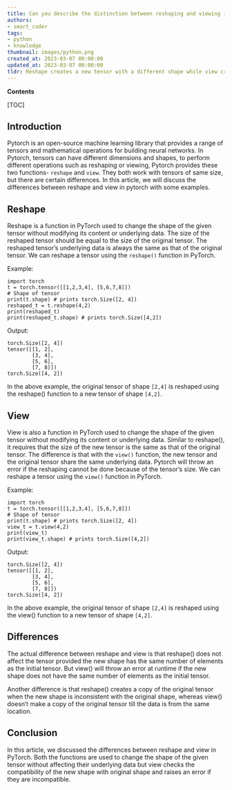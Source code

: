 ```yaml
---
title: Can you describe the distinction between reshaping and viewing in pytorch?
authors:
- smart_coder
tags:
- python
- knowledge
thumbnail: images/python.png
created_at: 2023-03-07 00:00:00
updated_at: 2023-03-07 00:00:00
tldr: Reshape creates a new tensor with a different shape while view creates a view of the original tensor with a different shape.
---
```


**Contents**

[TOC]

Introduction
------------
Pytorch is an open-source machine learning library that provides a range of tensors and mathematical operations for building neural networks. In Pytorch, tensors can have different dimensions and shapes, to perform different operations such as reshaping or viewing, Pytorch provides these two functions- `reshape` and `view`. They both work with tensors of same size, but there are certain differences. In this article, we will discuss the differences between reshape and view in pytorch with some examples.

Reshape
-------
Reshape is a function in PyTorch used to change the shape of the given tensor without modifying its content or underlying data. The size of the reshaped tensor should be equal to the size of the original tensor. The reshaped tensor’s underlying data is always the same as that of the original tensor. We can reshape a tensor using the `reshape()` function in PyTorch.

Example:

```
import torch
t = torch.tensor([[1,2,3,4], [5,6,7,8]])
# Shape of tensor
print(t.shape) # prints torch.Size([2, 4])
reshaped_t = t.reshape(4,2)
print(reshaped_t)
print(reshaped_t.shape) # prints torch.Size([4,2])
```
Output:
```
torch.Size([2, 4])
tensor([[1, 2],
        [3, 4],
        [5, 6],
        [7, 8]])
torch.Size([4, 2])
```
In the above example, the original tensor of shape `[2,4]` is reshaped using the reshape() function to a new tensor of shape `[4,2]`.

View
----
View is also a function in PyTorch used to change the shape of the given tensor without modifying its content or underlying data. Similar to reshape(), it requires that the size of the new tensor is the same as that of the original tensor. The difference is that with the `view()` function, the new tensor and the original tensor share the same underlying data. Pytorch will throw an error if the reshaping cannot be done because of the tensor’s size. We can reshape a tensor using the `view()` function in PyTorch.

Example:

```
import torch
t = torch.tensor([[1,2,3,4], [5,6,7,8]])
# Shape of tensor
print(t.shape) # prints torch.Size([2, 4])
view_t = t.view(4,2)
print(view_t)
print(view_t.shape) # prints torch.Size([4,2])
```
Output:
```
torch.Size([2, 4])
tensor([[1, 2],
        [3, 4],
        [5, 6],
        [7, 8]])
torch.Size([4, 2])
```
In the above example, the original tensor of shape `[2,4]` is reshaped using the view() function to a new tensor of shape `[4,2]`. 

Differences
-----------
The actual difference between reshape and view is that reshape() does not affect the tensor provided the new shape has the same number of elements as the initial tensor. But view() will throw an error at runtime if the new shape does not have the same number of elements as the initial tensor. 

Another difference is that reshape() creates a copy of the original tensor when the new shape is inconsistent with the original shape, whereas view() doesn’t make a copy of the original tensor till the data is from the same location.

Conclusion
----------
In this article, we discussed the differences between reshape and view in PyTorch. Both the functions are used to change the shape of the given tensor without affecting their underlying data but view checks the compatibility of the new shape with original shape and raises an error if they are incompatible.
